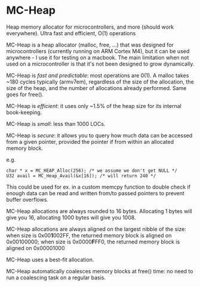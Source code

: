 # MC-Heap
Heap memory allocator for microcontrollers, and more (should work everywhere). Ultra fast and efficient, O(1) operations

MC-Heap is a heap allocator (malloc, free, ...) that was designed for microcontrollers (currently running on ARM Cortex M4), but it can be used anywhere - I use it for testing on a macbook. The main limitation when not used on a microcontroller is that it's not been designed to grow dynamically.

MC-Heap is *fast and predictable*: most operations are 0(1). A malloc takes ~180 cycles typically (armv7em), regardless of the size of the allocation, the size of the heap, and the number of allocations already performed. Same goes for free().

MC-Heap is *efficient*: it uses only ~1.5% of the heap size for its internal book-keeping.

MC-Heap is *small*: less than 1000 LOCs.

MC-Heap is *secure*: it allows you to query how much data can be accessed from a given pointer, provided the pointer if from within an allocated memory block.

e.g.

    char * x = MC_HEAP_Alloc(256); /* we assume we don't get NULL */
    U32 avail = MC_Heap_Avail(&x[16]); /* will return 240 */
     
  This could be used for ex. in a custom memcpy function to double check if enough data can be read and written from/to passed pointers to prevent buffer overflows.

MC-Heap allocations are always rounded to 16 bytes. Allocating 1 bytes will give you 16, allocating 1000 bytes will give you 1008.

MC-Heap allocations are always aligned on the largest nibble of the size: when size is 0x00**1**002FF, the returned memory block is aligned on 0x00100000; when size is 0x0000**F**FF0, the returned memory block is aligned on 0x00001000
    
MC-Heap uses a best-fit allocation.

MC-Heap automatically coalesces memory blocks at free() time: no need to run a coalescing task on a regular basis.
